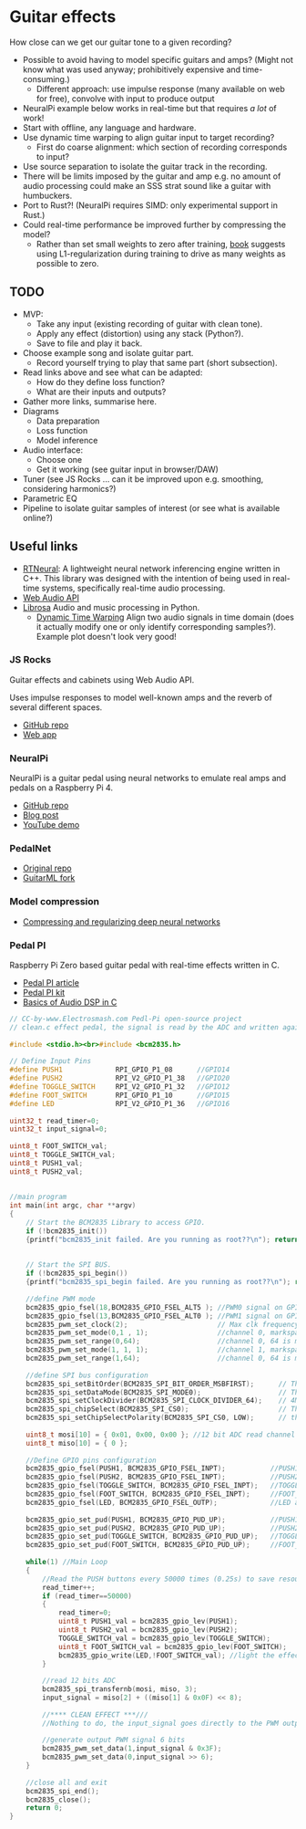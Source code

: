 # Guitar effects

How close can we get our guitar tone to a given recording?

* Possible to avoid having to model specific guitars and amps? (Might not know what was used anyway; prohibitively expensive and time-consuming.)
    * Different approach: use impulse response (many available on web for free), convolve with input to produce output
* NeuralPi example below works in real-time but that requires _a lot_ of work!
* Start with offline, any language and hardware.
* Use dynamic time warping to align guitar input to target recording?
    * First do coarse alignment: which section of recording corresponds to input?
* Use source separation to isolate the guitar track in the recording.
* There will be limits imposed by the guitar and amp e.g. no amount of audio processing could make an SSS strat sound like a guitar with humbuckers.
* Port to Rust?! (NeuralPi requires SIMD: only experimental support in Rust.)
* Could real-time performance be improved further by compressing the model?
    * Rather than set small weights to zero after training, [book](https://www.oreilly.com/library/view/hands-on-machine-learning/9781492032632/) suggests using L1-regularization during training to drive as many weights as possible to zero.


## TODO

* MVP:
    * Take any input (existing recording of guitar with clean tone).
    * Apply any effect (distortion) using any stack (Python?).
    * Save to file and play it back.
* Choose example song and isolate guitar part.
    * Record yourself trying to play that same part (short subsection).
* Read links above and see what can be adapted:
    * How do they define loss function?
    * What are their inputs and outputs?
* Gather more links, summarise here.
* Diagrams
    * Data preparation
    * Loss function
    * Model inference
* Audio interface:
    * Choose one
    * Get it working (see guitar input in browser/DAW)
* Tuner (see JS Rocks ... can it be improved upon e.g. smoothing, considering harmonics?)
* Parametric EQ
* Pipeline to isolate guitar samples of interest (or see what is available online?)

## Useful links

* [RTNeural](https://github.com/jatinchowdhury18/RTNeural): A lightweight neural network inferencing engine written in C++. This library was designed with the intention of being used in real-time systems, specifically real-time audio processing.
* [Web Audio API](https://developer.mozilla.org/en-US/docs/Web/API/Web_Audio_API)
* [Librosa](https://librosa.org/) Audio and music processing in Python.
    * [Dynamic Time Warping](https://librosa.org/librosa_gallery/auto_examples/plot_music_sync.html) Align two audio signals in time domain (does it actually modify one or only identify corresponding samples?). Example plot doesn't look very good!

### JS Rocks

Guitar effects and cabinets using Web Audio API.

Uses impulse responses to model well-known amps and the reverb of several different spaces.

* [GitHub repo](https://github.com/vitaliy-bobrov/js-rocks)
* [Web app](https://js-rocks.web.app/stage)

### NeuralPi

NeuralPi is a guitar pedal using neural networks to emulate real amps and pedals on a Raspberry Pi 4.

* [GitHub repo](https://github.com/GuitarML/NeuralPi)
* [Blog post](https://towardsdatascience.com/neural-networks-for-real-time-audio-raspberry-pi-guitar-pedal-bded4b6b7f31)
* [YouTube demo](https://www.youtube.com/watch?v=_3zFD6h6Wrc)

### PedalNet

* [Original repo](https://github.com/teddykoker/pedalnet)
* [GuitarML fork](https://github.com/GuitarML/PedalNetRT)

### Model compression

* [Compressing and regularizing deep neural networks](https://www.oreilly.com/content/compressing-and-regularizing-deep-neural-networks/)

### Pedal PI

Raspberry Pi Zero based guitar pedal with real-time effects written in C.

* [Pedal PI article](https://www.electrosmash.com/pedal-pi)
* [Pedal PI kit](https://www.electrosmash.com/shop/product/pedal-pi-kit/)
* [Basics of Audio DSP in C](https://www.electrosmash.com/forum/pedal-pi/207-basics-of-audio-dsp-in-c-for-rapsberry-pi-zero?lang=en)

```C
// CC-by-www.Electrosmash.com Pedl-Pi open-source project
// clean.c effect pedal, the signal is read by the ADC and written again using 2 PWM signals. 
  
#include <stdio.h><br>#include <bcm2835.h> 
 
// Define Input Pins
#define PUSH1             RPI_GPIO_P1_08      //GPIO14
#define PUSH2             RPI_V2_GPIO_P1_38   //GPIO20 
#define TOGGLE_SWITCH     RPI_V2_GPIO_P1_32   //GPIO12
#define FOOT_SWITCH       RPI_GPIO_P1_10      //GPIO15
#define LED               RPI_V2_GPIO_P1_36   //GPIO16
 
uint32_t read_timer=0;
uint32_t input_signal=0;
  
uint8_t FOOT_SWITCH_val;
uint8_t TOGGLE_SWITCH_val;
uint8_t PUSH1_val;
uint8_t PUSH2_val;
  
 
//main program 
int main(int argc, char **argv)
{
    // Start the BCM2835 Library to access GPIO.
    if (!bcm2835_init())
    {printf("bcm2835_init failed. Are you running as root??\n"); return 1;}
 
 
    // Start the SPI BUS.
    if (!bcm2835_spi_begin())
    {printf("bcm2835_spi_begin failed. Are you running as root??\n"); return 1;}
  
    //define PWM mode   
    bcm2835_gpio_fsel(18,BCM2835_GPIO_FSEL_ALT5 ); //PWM0 signal on GPIO18    
    bcm2835_gpio_fsel(13,BCM2835_GPIO_FSEL_ALT0 ); //PWM1 signal on GPIO13    
    bcm2835_pwm_set_clock(2);                      // Max clk frequency (19.2MHz/2 = 9.6MHz)
    bcm2835_pwm_set_mode(0,1 , 1);                 //channel 0, markspace mode, PWM enabled. 
    bcm2835_pwm_set_range(0,64);                   //channel 0, 64 is max range (6bits): 9.6MHz/64=150KHz PWM freq.
    bcm2835_pwm_set_mode(1, 1, 1);                 //channel 1, markspace mode, PWM enabled.
    bcm2835_pwm_set_range(1,64);                   //channel 0, 64 is max range (6bits): 9.6MHz/64=150KHz PWM freq.
  
    //define SPI bus configuration
    bcm2835_spi_setBitOrder(BCM2835_SPI_BIT_ORDER_MSBFIRST);      // The default
    bcm2835_spi_setDataMode(BCM2835_SPI_MODE0);                   // The default
    bcm2835_spi_setClockDivider(BCM2835_SPI_CLOCK_DIVIDER_64);    // 4MHz clock with _64 
    bcm2835_spi_chipSelect(BCM2835_SPI_CS0);                      // The default
    bcm2835_spi_setChipSelectPolarity(BCM2835_SPI_CS0, LOW);      // the default
  
    uint8_t mosi[10] = { 0x01, 0x00, 0x00 }; //12 bit ADC read channel 0. 
    uint8_t miso[10] = { 0 };
  
    //Define GPIO pins configuration
    bcm2835_gpio_fsel(PUSH1, BCM2835_GPIO_FSEL_INPT);           //PUSH1 button as input
    bcm2835_gpio_fsel(PUSH2, BCM2835_GPIO_FSEL_INPT);           //PUSH2 button as input
    bcm2835_gpio_fsel(TOGGLE_SWITCH, BCM2835_GPIO_FSEL_INPT);   //TOGGLE_SWITCH as input
    bcm2835_gpio_fsel(FOOT_SWITCH, BCM2835_GPIO_FSEL_INPT);     //FOOT_SWITCH as input
    bcm2835_gpio_fsel(LED, BCM2835_GPIO_FSEL_OUTP);             //LED as output
  
    bcm2835_gpio_set_pud(PUSH1, BCM2835_GPIO_PUD_UP);           //PUSH1 pull-up enabled   
    bcm2835_gpio_set_pud(PUSH2, BCM2835_GPIO_PUD_UP);           //PUSH2 pull-up enabled 
    bcm2835_gpio_set_pud(TOGGLE_SWITCH, BCM2835_GPIO_PUD_UP);   //TOGGLE_SWITCH pull-up enabled 
    bcm2835_gpio_set_pud(FOOT_SWITCH, BCM2835_GPIO_PUD_UP);     //FOOT_SWITCH pull-up enabled 
  
    while(1) //Main Loop
    {
        //Read the PUSH buttons every 50000 times (0.25s) to save resources.
        read_timer++;
        if (read_timer==50000)
        {
            read_timer=0;
            uint8_t PUSH1_val = bcm2835_gpio_lev(PUSH1);
            uint8_t PUSH2_val = bcm2835_gpio_lev(PUSH2);
            TOGGLE_SWITCH_val = bcm2835_gpio_lev(TOGGLE_SWITCH);
            uint8_t FOOT_SWITCH_val = bcm2835_gpio_lev(FOOT_SWITCH);
            bcm2835_gpio_write(LED,!FOOT_SWITCH_val); //light the effect when the footswitch is activated.
        }
    
        //read 12 bits ADC
        bcm2835_spi_transfernb(mosi, miso, 3);
        input_signal = miso[2] + ((miso[1] & 0x0F) << 8); 
    
        //**** CLEAN EFFECT ***///
        //Nothing to do, the input_signal goes directly to the PWM output.
    
        //generate output PWM signal 6 bits
        bcm2835_pwm_set_data(1,input_signal & 0x3F);
        bcm2835_pwm_set_data(0,input_signal >> 6);
    }
  
    //close all and exit
    bcm2835_spi_end();
    bcm2835_close();
    return 0;
}
```
